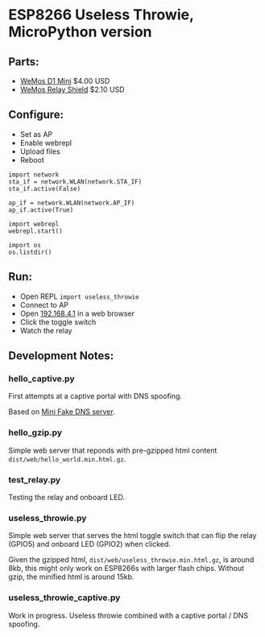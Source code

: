 # ESP8266 Useless Throwie, MicroPython version

## Parts:

* [WeMos D1 Mini](http://www.aliexpress.com/store/product/D1-mini-Mini-NodeMcu-4M-bytes-Lua-WIFI-Internet-of-Things-development-board-based-ESP8266/1331105_32529101036.html) $4.00 USD
* [WeMos Relay Shield](http://www.aliexpress.com/store/product/Relay-Shield-for-WeMos-D1-mini-button/1331105_32596395175.html) $2.10 USD

## Configure:

* Set as AP
* Enable webrepl
* Upload files
* Reboot

```
import network
sta_if = network.WLAN(network.STA_IF)
sta_if.active(False)

ap_if = network.WLAN(network.AP_IF)
ap_if.active(True)

import webrepl
webrepl.start()

import os
os.listdir()
```

## Run:

* Open REPL `import useless_throwie`
* Connect to AP
* Open [192.168.4.1](http://192.168.4.1) in a web browser
* Click the toggle switch
* Watch the relay

## Development Notes:

### hello_captive.py

First attempts at a captive portal with DNS spoofing.

Based on [Mini Fake DNS server](http://code.activestate.com/recipes/491264-mini-fake-dns-server/).

### hello_gzip.py

Simple web server that reponds with pre-gzipped html content `dist/web/hello_world.min.html.gz`.

### test_relay.py

Testing the relay and onboard LED.

### useless_throwie.py

Simple web server that serves the html toggle switch that can flip the relay (GPIO5) and onboard LED (GPIO2) when clicked.

Given the gzipped html, `dist/web/useless_throwie.min.html.gz`, is around 8kb, this might only work on ESP8266s with larger flash chips. Without gzip, the minified html is around 15kb.

### useless_throwie_captive.py

Work in progress. Useless throwie combined with a captive portal / DNS spoofing.
